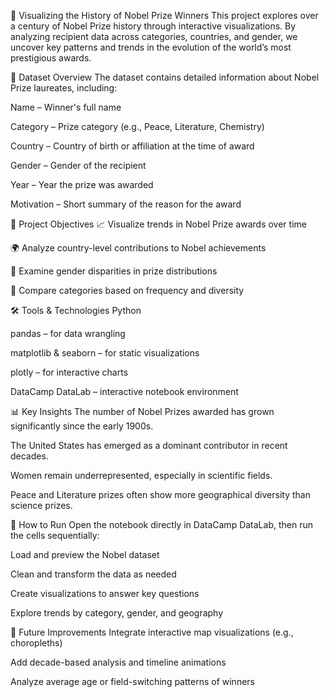 🏅 Visualizing the History of Nobel Prize Winners
This project explores over a century of Nobel Prize history through interactive visualizations. By analyzing recipient data across categories, countries, and gender, we uncover key patterns and trends in the evolution of the world’s most prestigious awards.

📁 Dataset Overview
The dataset contains detailed information about Nobel Prize laureates, including:

Name – Winner's full name

Category – Prize category (e.g., Peace, Literature, Chemistry)

Country – Country of birth or affiliation at the time of award

Gender – Gender of the recipient

Year – Year the prize was awarded

Motivation – Short summary of the reason for the award

🎯 Project Objectives
📈 Visualize trends in Nobel Prize awards over time

🌍 Analyze country-level contributions to Nobel achievements

👤 Examine gender disparities in prize distributions

🧪 Compare categories based on frequency and diversity

🛠️ Tools & Technologies
Python

pandas – for data wrangling

matplotlib & seaborn – for static visualizations

plotly – for interactive charts

DataCamp DataLab – interactive notebook environment

📊 Key Insights
The number of Nobel Prizes awarded has grown significantly since the early 1900s.

The United States has emerged as a dominant contributor in recent decades.

Women remain underrepresented, especially in scientific fields.

Peace and Literature prizes often show more geographical diversity than science prizes.

🚀 How to Run
Open the notebook directly in DataCamp DataLab, then run the cells sequentially:

Load and preview the Nobel dataset

Clean and transform the data as needed

Create visualizations to answer key questions

Explore trends by category, gender, and geography

📌 Future Improvements
Integrate interactive map visualizations (e.g., choropleths)

Add decade-based analysis and timeline animations

Analyze average age or field-switching patterns of winners
